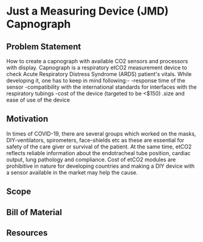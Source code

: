 # Just a Measuring Device (JMD) Capnograph

## Problem Statement
How to create a capnograph with available CO2 sensors and processors with display. Capnograph is a respiratory etCO2 measurement device to check Acute Respiratory Distress Syndrome (ARDS) patient's vitals. While developing it, one has to keep in mind following:-
-response time of the sensor
-compatibility with the international standards for interfaces with the respiratory tubings
-cost of the device (targeted to be <$150)
.size and ease of use of the device

## Motivation
In times of COVID-19, there are several groups which worked on the masks, DIY-ventilators, spirometers, face-shields etc as these are essential for safety of the care giver or survival of the patient. At the same time, etCO2 reflects reliable information about the endotracheal tube position, cardiac output, lung pathology and compliance. Cost of etCO2 modules are prohibitive in nature for developing countries and making a DIY device with a sensor available in the market may help the cause.

## Scope

## Bill of Material

## Resources
